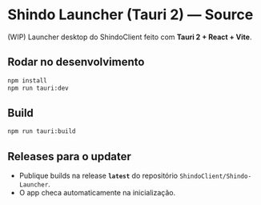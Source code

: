 # Shindo Launcher (Tauri 2) — Source

(WIP) Launcher desktop do ShindoClient feito com **Tauri 2 + React + Vite**.

## Rodar no desenvolvimento
```bash
npm install
npm run tauri:dev
```

## Build
```bash
npm run tauri:build
```

## Releases para o updater
- Publique builds na release **`latest`** do repositório `ShindoClient/Shindo-Launcher`.
- O app checa automaticamente na inicialização.
